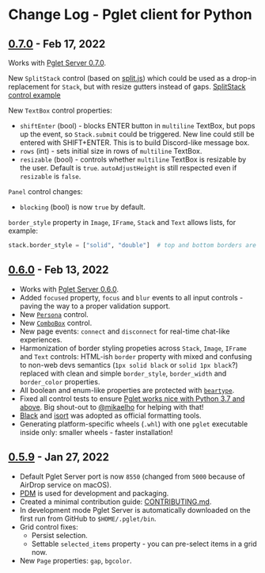 # Change Log - Pglet client for Python

## [0.7.0](https://pypi.org/project/pglet/0.7.0) - Feb 17, 2022

Works with [Pglet Server 0.7.0](https://github.com/pglet/pglet/releases/tag/v0.7.0).

New `SplitStack` control (based on [split.js](https://split.js.org/)) which could be used as a drop-in replacement for `Stack`, but with resize gutters instead of gaps. [SplitStack control example](https://github.com/pglet/examples/blob/main/python/controls/split.py)

New `TextBox` control properties:
* `shiftEnter` (bool) - blocks ENTER button in `multiline` TextBox, but pops up the event, so `Stack.submit` could be triggered. New line could still be entered with SHIFT+ENTER. This is to build Discord-like message box.
* `rows` (int) - sets initial size in rows of `multiline` TextBox.
* `resizable` (bool) - controls whether `multiline` TextBox is resizable by the user. Default is `true`. `autoAdjustHeight` is still respected even if `resizable` is `false`.

`Panel` control changes:
* `blocking` (bool) is now `true` by default.

`border_style` property in `Image`, `IFrame`, `Stack` and `Text` allows lists, for example:

```python
stack.border_style = ["solid", "double"]  # top and bottom borders are solid, left and right are double
```


## [0.6.0](https://pypi.org/project/pglet/0.6.0) - Feb 13, 2022

* Works with [Pglet Server 0.6.0](https://github.com/pglet/pglet/releases/tag/v0.6.0).
* Added `focused` property, `focus` and `blur` events to all input controls - paving the way to a proper validation support.
* New [`Persona`](https://developer.microsoft.com/en-us/fluentui#/controls/web/persona) control.
* New [`ComboBox`](https://developer.microsoft.com/en-us/fluentui#/controls/web/combobox) control.
* New page events: `connect` and `disconnect` for real-time chat-like experiences.
* Harmonization of border styling propeties across `Stack`, `Image`, `IFrame` and `Text` controls: HTML-ish `border` property with mixed and confusing to non-web devs semantics (`1px solid black` or `solid 1px black`?) replaced with clean and simple `border_style`, `border_width` and `border_color` properties.
* All boolean and enum-like properties are protected with [`beartype`](https://github.com/beartype/beartype).
* Fixed all control tests to ensure [Pglet works nice with Python 3.7 and above](https://ci.appveyor.com/project/pglet/pglet-python). Big shout-out to [@mikaelho](https://github.com/mikaelho) for helping with that!
* [Black](https://github.com/psf/black) and [isort](https://pycqa.github.io/isort/) was adopted as official formatting tools.
* Generating platform-specific wheels (`.whl`) with one `pglet` executable inside only: smaller wheels - faster installation!


## [0.5.9](https://pypi.org/project/pglet/0.5.9) - Jan 27, 2022

* Default Pglet Server port is now `8550` (changed from `5000` because of AirDrop service on macOS).
* [PDM](https://pdm.fming.dev/) is used for development and packaging.
* Created a minimal contribution guide: [CONTRIBUTING.md](CONTRIBUTING.md).
* In development mode Pglet Server is automatically downloaded on the first run from GitHub to `$HOME/.pglet/bin`.
* Grid control fixes:
  * Persist selection.
  * Settable `selected_items` property - you can pre-select items in a grid now.
* New `Page` properties: `gap`, `bgcolor`.